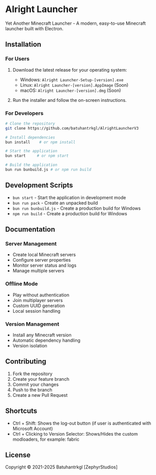 # Alright Launcher

Yet Another Minecraft Launcher - A modern, easy-to-use Minecraft launcher built with Electron.


## Installation

### For Users

1. Download the latest release for your operating system:
   - Windows: `Alright Launcher-Setup-[version].exe`
   - Linux: `Alright Launcher-[version].AppImage` (Soon)
   - macOS: `Alright Launcher-[version].dmg` (Soon)

2. Run the installer and follow the on-screen instructions.

### For Developers

```bash
# Clone the repository
git clone https://github.com/batuhantrkgl/AlrightLauncherV3

# Install dependencies
bun install    # or npm install

# Start the application
bun start     # or npm start

# Build the application
bun run bunbuild.js # or npm run build
```

## Development Scripts

- `bun start` - Start the application in development mode
- `bun run pack` - Create an unpacked build
- `bun run bunbuild.js` - Create a production build for Windows
- `npm run build` - Create a production build for Windows

## Documentation

### Server Management
- Create local Minecraft servers
- Configure server properties
- Monitor server status and logs
- Manage multiple servers

### Offline Mode
- Play without authentication
- Join multiplayer servers
- Custom UUID generation
- Local session handling

### Version Management
- Install any Minecraft version
- Automatic dependency handling
- Version isolation

## Contributing

1. Fork the repository
2. Create your feature branch
3. Commit your changes
4. Push to the branch
5. Create a new Pull Request

## Shortcuts
- Ctrl + Shift: Shows the log-out button (if user is authenticated with Microsoft Account)
- Ctrl + Clicking to Version Selector: Shows/Hides the custom modloaders, for example: fabric


## License

Copyright © 2021-2025 Batuhantrkgl [ZephyrStudios]
